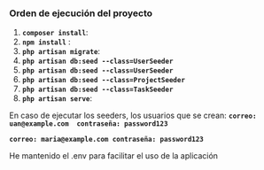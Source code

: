
### Orden de ejecución del proyecto

1. **`composer install`**: 
2. **`npm install`** : 
3. **`php artisan migrate`**: 
4. **`php artisan db:seed --class=UserSeeder`**
5. **`php artisan db:seed --class=UserSeeder`**
6. **`php artisan db:seed --class=ProjectSeeder`**
7. **`php artisan db:seed --class=TaskSeeder`**
8.  **`php artisan serve`**: 

En caso de ejecutar los seeders, los usuarios que se crean: 
**`correo: uan@example.com  contraseña: password123`**

**`correo: maria@example.com contraseña: password123`**

He mantenido el .env para facilitar el uso de la aplicación
